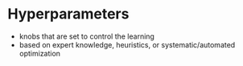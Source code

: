 # Hyperparameters
- knobs that are set to control the learning
- based on expert knowledge, heuristics, or systematic/automated optimization